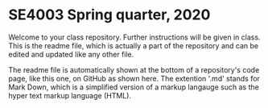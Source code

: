 # SE4003 Spring quarter, 2020
Welcome to your class repository.  Further instructions will be given in class.  This is the readme file, which is actually a part of the repository and can be edited and updated like any other file.  

The readme file is automatically shown at the bottom of a repository's code page, like this one, on GitHub as shown here.  The extention '.md' stands for Mark Down, which is a simplified version of a markup langauge such as the hyper text markup language (HTML).
